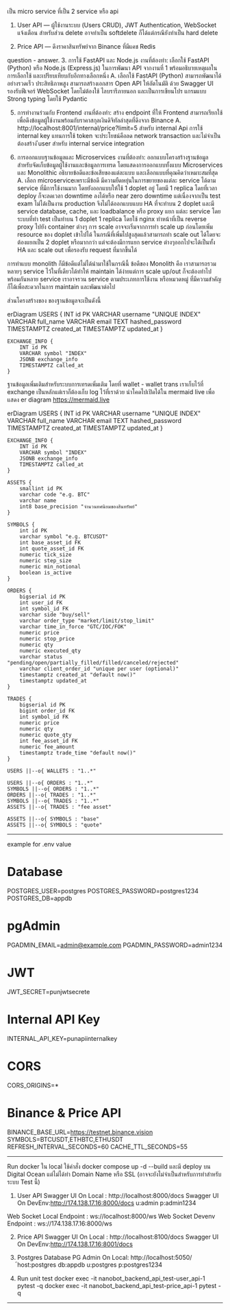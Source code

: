 เป็น micro service ที่เป็น 2 service หรือ api
1. User API — ผู้ใช้งานระบบ (Users CRUD), JWT Authentication, WebSocket แจ้งเตือน สำหรับส่วน delete อาจทำเป็น softdelete ก็ได้แต่กรณียังทำเป็น hard delete

2. Price API — ดึงราคาสินทรัพย์จาก Binance ที่มีแคช Redis

question - answer.
3. การใช้ FastAPI และ Node.js
งานที่ต้องทำ:
เลือกใช้ FastAPI (Python) หรือ Node.js (Express.js) ในการพัฒนา API จากงานที่ 1 พร้อมอธิบายเหตุผลในการเลือกใช้ และเปรียบเทียบกับอีกทางเลือกหนึ่ง
A. เลือกใช้ FastAPI (Python) สามารถพัฒนาได้อย่างรวดเร็ว ประสิทธิภาพสูง สามารถสร้างเอกสาร Open API ให้อัตโนมัติ ด้วย Swagger UI รองรับฟีเจอร์ WebSocket โดยไม่ต้องใช้ ไลบรารีภายนอก และเป็นการเขียนโปร
แกรมแบบ Strong typing โดยใช้ Pydantic

5. การทำงานร่วมกับ Frontend
งานที่ต้องทำ:
สร้าง endpoint ที่ให้ Frontend สามารถเรียกใช้เพื่อดึงข้อมูลผู้ใช้งานพร้อมกับราคาสกุลเงินดิจิทัลล่าสุดที่ดึงจาก Binance
A. http://localhost:8001/internal/price?limit=5
สำหรับ internal Api การใช้ internal key แทนการใช้ token
จะประโยชน์คือลด network transaction และไม่จำเป็นต้องสร้าง
ีuser สำหรับ internal service integration

7. การออกแบบฐานข้อมูลและ Microservices
งานที่ต้องทำ:
ออกแบบโครงสร้างฐานข้อมูลสำหรับจัดเก็บข้อมูลผู้ใช้งานและข้อมูลการเทรด โดยแสดงการออกแบบทั้งแบบ Microservices และ Monolithic อธิบายข้อดีและข้อเสียของแต่ละแบบ และเลือกแบบที่คุณคิดว่าเหมาะสมที่สุด
A. เลือก microserviceเพราะมีข้อดี  มีความยืดหยุ่นในการขยายของแต่ละ service ได้ตาม service ที่มีการใช้งานมาก โดยยังออกแบบให้ใช้ 1 doplet อยู่ โดยมี 1 replica โดยที่เวลา deploy ก็จะลดเวลา downtime ลงได้หรือ near zero downtime แต่เนื่องจากเป็น test exam ไม่ได้เป็นงาน production
จึงไม่ได้ออกแบบแบบ HA ที่จะทำบน 2 doplet และมี service database, cache, และ loadbalance 
หรือ proxy แยก แต่ละ service
โดยระบบที่ทำ test เป็นทำบน 1 doplet 1 replica โดยใช้ nginx ทำหน้าที่เป็น reverse proxy ไปยัง
container ต่างๆ การ scale อาจจะเริ่มจากการทำ scale up ก่อนโดยเพิ่ม resource ของ doplet เข้าไปได้
ในกรณีที่เพิ่มไปสูงสุดแล้วสามารถทำ scale out ได้โดยจะต้องแยกเป็น 2 doplet หรือมากกว่า
แต่จะต้องมีการแยก service ต่างๆออกไปจะได้เป็นทั้ง HA และ scale out เพื่อรองรับ request ที่มากขึ้นได้

การทำแบบ monolith ก็มีข้อดีแต่ไม่ได้นำมาใช้ในกรณีนี้ ข้อดีของ Monolith คือ เราสามารถรวม หลายๆ
service ไว้ในที่เดียวได้ทำให้ maintain ได้ง่ายแต่การ scale up/out ก็จะต้องทำไปพร้อมกันหลาย service
เราอาจรวน service ตามประเภทการใช้งาน หรือหมวดหมู่ ที่มีความสำคัญ ก็ได้เพื่อสะดวกในการ maintain
และพัฒนาต่อไป

ส่วนโครงสร้างของ ของฐานข้อมูลจะเป็นดังนี้

erDiagram
    USERS {
        INT id PK
        VARCHAR username "UNIQUE INDEX"
        VARCHAR full_name
        VARCHAR email
        TEXT hashed_password
        TIMESTAMPTZ created_at
        TIMESTAMPTZ updated_at
    }

    EXCHANGE_INFO {
        INT id PK
        VARCHAR symbol "INDEX"
        JSONB exchange_info
        TIMESTAMPTZ called_at
    }


ฐานข้อมูลเพิ่มเติมสำหรับระบบการเทรดเพิ่มเติม
โดยที่ wallet - wallet trans เราเก็บไว้ที่ exchange เป็นหลักแต่เราก็ต้องเก็บ
log ไว้ที่เราด้วย นำโคดไปเปิดได้ใน mermaid live เพื่อแสดง er diagram
https://mermaid.live

erDiagram
    USERS {
        INT id PK
        VARCHAR username "UNIQUE INDEX"
        VARCHAR full_name
        VARCHAR email
        TEXT hashed_password
        TIMESTAMPTZ created_at
        TIMESTAMPTZ updated_at
    }

    EXCHANGE_INFO {
        INT id PK
        VARCHAR symbol "INDEX"
        JSONB exchange_info
        TIMESTAMPTZ called_at
    }

    ASSETS {
        smallint id PK
        varchar code "e.g. BTC"
        varchar name
        int8 base_precision "จำนวนทศนิยมของสินทรัพย์"
    }

    SYMBOLS {
        int id PK
        varchar symbol "e.g. BTCUSDT"
        int base_asset_id FK
        int quote_asset_id FK
        numeric tick_size
        numeric step_size
        numeric min_notional
        boolean is_active
    }

    ORDERS {
        bigserial id PK
        int user_id FK
        int symbol_id FK
        varchar side "buy/sell"
        varchar order_type "market/limit/stop_limit"
        varchar time_in_force "GTC/IOC/FOK"
        numeric price
        numeric stop_price
        numeric qty
        numeric executed_qty
        varchar status "pending/open/partially_filled/filled/canceled/rejected"
        varchar client_order_id "unique per user (optional)"
        timestamptz created_at "default now()"
        timestamptz updated_at
    }

    TRADES {
        bigserial id PK
        bigint order_id FK
        int symbol_id FK
        numeric price
        numeric qty
        numeric quote_qty
        int fee_asset_id FK
        numeric fee_amount
        timestamptz trade_time "default now()"
    }

    USERS ||--o{ WALLETS : "1..*"

    USERS ||--o{ ORDERS : "1..*"
    SYMBOLS ||--o{ ORDERS : "1..*"
    ORDERS ||--o{ TRADES : "1..*"
    SYMBOLS ||--o{ TRADES : "1..*"
    ASSETS ||--o{ TRADES : "fee asset"

    ASSETS ||--o{ SYMBOLS : "base"
    ASSETS ||--o{ SYMBOLS : "quote"

-----------------------------------------------------------------------------
example for .env value
# Database
POSTGRES_USER=postgres
POSTGRES_PASSWORD=postgres1234
POSTGRES_DB=appdb

# pgAdmin
PGADMIN_EMAIL=admin@example.com
PGADMIN_PASSWORD=admin1234

# JWT
JWT_SECRET=punjwtsecrete

# Internal API Key
INTERNAL_API_KEY=punapiinternalkey

# CORS
CORS_ORIGINS=*

# Binance & Price API
BINANCE_BASE_URL=https://testnet.binance.vision
SYMBOLS=BTCUSDT,ETHBTC,ETHUSDT
REFRESH_INTERVAL_SECONDS=60
CACHE_TTL_SECONDS=55

-----------------------------------------------------------------------------
Run docker ใน local ใช้คำสั่ง
docker compose up -d --build
และมี deploy บน Digital Ocean
แต่ไม่ได้ทำ Domain Name หรือ SSL (อาจจะยังไม่จำเป็นสำหรับการทำสำหรับระบบ Test นี้)

1. User API 
Swagger UI On Local : http://localhost:8000/docs
Swagger UI On DevEnv:http://174.138.17.16:8000/docs
u:admin
p:admin1234

Web Socket Local  Endpoint : ws://localhost:8000/ws
Web Socket Devenv Endpoint : ws://174.138.17.16:8000/ws

2. Price API
Swagger UI On Local : http://localhost:8100/docs
Swagger UI On DevEnv:http://174.138.17.16:8001/docs

3. Postgres Database
PG Admin On Local: http://localhost:5050/
้host:postgres
db:appdb
u:postgres
p:postgres1234

4. Run unit test
docker exec -it nanobot_backend_api_test-user_api-1 pytest -q
docker exec -it nanobot_backend_api_test-price_api-1 pytest -q
-----------------------------------------------------------------------------